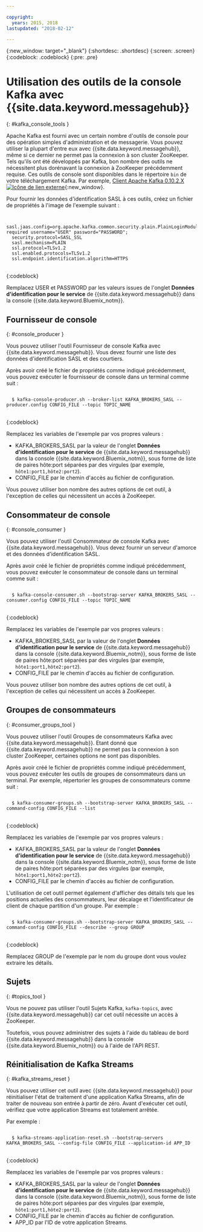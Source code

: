 ```yaml
---

copyright:
  years: 2015, 2018
lastupdated: "2018-02-12"

---
```


{:new_window: target="_blank"}
{:shortdesc: .shortdesc}
{:screen: .screen}
{:codeblock: .codeblock}
{:pre: .pre}


# Utilisation des outils de la console Kafka avec {{site.data.keyword.messagehub}}
{: #kafka_console_tools }

Apache Kafka est fourni avec un certain nombre d'outils de console pour des opération simples d'administration et de messagerie. Vous pouvez utiliser la plupart d'entre eux avec {{site.data.keyword.messagehub}}, même si ce dernier ne permet pas la connexion à son cluster ZooKeeper. Tels qu'ils ont été développés par Kafka, bon nombre des outils ne nécessitent plus dorénavant la connexion à ZooKeeper précédemment requise.
Ces outils de console sont disponibles dans le répertoire <code>bin</code> de votre téléchargement Kafka. Par exemple, [Client Apache Kafka 0.10.2.X ![Icône de lien externe](../../icons/launch-glyph.svg "Icône de lien externe")](https://www.apache.org/dyn/closer.cgi?path=/kafka/0.10.2.1/kafka_2.11-0.10.2.1.tgz){:new_window}.

Pour fournir les données d'identification SASL à ces outils, créez un fichier de propriétés à l'image de l'exemple suivant :

<pre>
<code>
  sasl.jaas.config=org.apache.kafka.common.security.plain.PlainLoginModule required username="USER" password="PASSWORD";
  security.protocol=SASL_SSL
  sasl.mechanism=PLAIN
  ssl.protocol=TLSv1.2
  ssl.enabled.protocols=TLSv1.2
  ssl.endpoint.identification.algorithm=HTTPS
</code>
</pre>
{:codeblock}

Remplacez USER et PASSWORD par les valeurs issues de l'onglet **Données d'identification pour le service** de {{site.data.keyword.messagehub}} dans la console {{site.data.keyword.Bluemix_notm}}.


## Fournisseur de console
{: #console_producer }

Vous pouvez utiliser l'outil Fournisseur de console Kafka avec {{site.data.keyword.messagehub}}. Vous devez fournir une liste des données d'identification SASL et des courtiers.

Après avoir créé le fichier de propriétés comme indiqué précédemment, vous pouvez exécuter le fournisseur de console dans un terminal comme suit :

<pre>
<code>
  $ kafka-console-producer.sh --broker-list KAFKA_BROKERS_SASL --producer.config CONFIG_FILE --topic TOPIC_NAME
</code>
</pre>
{:codeblock}

Remplacez les variables de l'exemple par vos propres valeurs :
* KAFKA_BROKERS_SASL par la valeur de l'onglet **Données d'identification pour le service** de {{site.data.keyword.messagehub}} dans la console {{site.data.keyword.Bluemix_notm}}, sous forme de liste de paires hôte:port séparées par des virgules (par exemple, `hôte1:port1,hôte2:port2`). 
* CONFIG_FILE par le chemin d'accès au fichier de configuration. 

Vous pouvez utiliser bon nombre des autres options de cet outil, à l'exception de celles qui nécessitent un accès à ZooKeeper.


## Consommateur de console
{: #console_consumer }

Vous pouvez utiliser l'outil Consommateur de console Kafka avec {{site.data.keyword.messagehub}}. Vous devez fournir un serveur d'amorce et des données d'identification SASL.

Après avoir créé le fichier de propriétés comme indiqué précédemment, vous pouvez exécuter le consommateur de console dans un terminal comme suit :

<pre>
<code>
  $ kafka-console-consumer.sh --bootstrap-server KAFKA_BROKERS_SASL --consumer.config CONFIG_FILE --topic TOPIC_NAME 
</code>
</pre>
{:codeblock}

Remplacez les variables de l'exemple par vos propres valeurs :
* KAFKA_BROKERS_SASL par la valeur de l'onglet **Données d'identification pour le service** de {{site.data.keyword.messagehub}} dans la console {{site.data.keyword.Bluemix_notm}}, sous forme de liste de paires hôte:port séparées par des virgules (par exemple, `hôte1:port1,hôte2:port2`). 
* CONFIG_FILE par le chemin d'accès au fichier de configuration. 

Vous pouvez utiliser bon nombre des autres options de cet outil, à l'exception de celles qui nécessitent un accès à ZooKeeper.


## Groupes de consommateurs
{: #consumer_groups_tool }

Vous pouvez utiliser l'outil Groupes de consommateurs Kafka avec {{site.data.keyword.messagehub}}. Etant donné que {{site.data.keyword.messagehub}} ne permet pas la connexion à son cluster ZooKeeper, certaines options ne sont pas disponibles.

Après avoir créé le fichier de propriétés comme indiqué précédemment, vous pouvez exécuter les outils de groupes de consommateurs dans un terminal. Par exemple, répertorier les groupes de consommateurs comme suit :

<pre>
<code>
  $ kafka-consumer-groups.sh --bootstrap-server KAFKA_BROKERS_SASL --command-config CONFIG_FILE --list
</code>
</pre>
{:codeblock}

Remplacez les variables de l'exemple par vos propres valeurs :
* KAFKA_BROKERS_SASL par la valeur de l'onglet **Données d'identification pour le service** de {{site.data.keyword.messagehub}} dans la console {{site.data.keyword.Bluemix_notm}}, sous forme de liste de paires hôte:port séparées par des virgules (par exemple, `hôte1:port1,hôte2:port2`). 
* CONFIG_FILE par le chemin d'accès au fichier de configuration.

L'utilisation de cet outil permet également d'afficher des détails tels que les positions actuelles des consommateurs, leur décalage et l'identificateur de client de chaque partition d'un groupe. Par exemple :

<pre>
<code>
  $ kafka-consumer-groups.sh --bootstrap-server KAFKA_BROKERS_SASL --command-config CONFIG_FILE --describe --group GROUP
</code>
</pre>
{:codeblock}

Remplacez GROUP de l'exemple par le nom du groupe dont vous voulez extraire les détails. 


## Sujets
{: #topics_tool }

Vous ne pouvez pas utiliser l'outil Sujets Kafka, `kafka-topics`, avec {{site.data.keyword.messagehub}} car cet outil nécessite un accès à ZooKeeper.

Toutefois, vous pouvez administrer des sujets à l'aide du tableau de bord {{site.data.keyword.messagehub}} dans la console {{site.data.keyword.Bluemix_notm}} ou à l'aide de l'API REST.


## Réinitialisation de Kafka Streams
{: #kafka_streams_reset }

Vous pouvez utiliser cet outil avec {{site.data.keyword.messagehub}} pour réinitialiser l'état de traitement d'une application Kafka Streams, afin de traiter de nouveau son entrée à partir de zéro. Avant d'exécuter cet outil, vérifiez que votre application Streams est totalement arrêtée.

Par exemple :

<pre>
<code>
  $ kafka-streams-application-reset.sh --bootstrap-servers KAFKA_BROKERS_SASL --config-file CONFIG_FILE --application-id APP_ID
</code>
</pre>
{:codeblock}

Remplacez les variables de l'exemple par vos propres valeurs :
* KAFKA_BROKERS_SASL par la valeur de l'onglet **Données d'identification pour le service** de {{site.data.keyword.messagehub}} dans la console {{site.data.keyword.Bluemix_notm}}, sous forme de liste de paires hôte:port séparées par des virgules (par exemple, `hôte1:port1,hôte2:port2`). 
* CONFIG_FILE par le chemin d'accès au fichier de configuration. 
* APP_ID par l'ID de votre application Streams.


